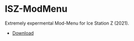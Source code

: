# ISZ-ModMenu
Extremely expermental Mod-Menu for Ice Station Z (2021).

- [Download](https://github.com/ISZ-Hacker-Organization/ISZ-ModMenu/releases/download/v1.2.0-alpha-1/ISZ-ModMenu.zip)
